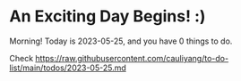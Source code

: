 # An Exciting Day Begins! :)

Morning! Today is 2023-05-25, and you have 0 things to do.

Check https://raw.githubusercontent.com/cauliyang/to-do-list/main/todos/2023-05-25.md